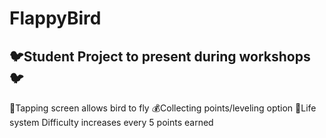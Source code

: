 # FlappyBird
🐦Student Project to present during workshops🐦
-------------------------------------------
🤏Tapping screen allows bird to fly
💰Collecting points/leveling option 
💓Life system
Difficulty increases every 5 points earned

